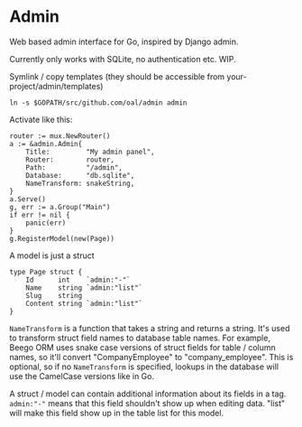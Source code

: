 Admin
=====

Web based admin interface for Go, inspired by Django admin.

Currently only works with SQLite, no authentication etc. WIP.


Symlink / copy templates (they should be accessible from your-project/admin/templates)

	ln -s $GOPATH/src/github.com/oal/admin admin


Activate like this:

	router := mux.NewRouter()
	a := &admin.Admin{
		Title:         "My admin panel",
		Router:        router,
		Path:          "/admin",
		Database:      "db.sqlite",
		NameTransform: snakeString,
	}
	a.Serve()
	g, err := a.Group("Main")
	if err != nil {
		panic(err)
	}
	g.RegisterModel(new(Page))


A model is just a struct

	type Page struct {
		Id      int    `admin:"-"`
		Name    string `admin:"list"`
		Slug    string
		Content string `admin:"list"`
	}


`NameTransform` is a function that takes a string and returns a string. It's used to transform struct field names to database table names. For example, Beego ORM uses snake case versions of struct fields for table / column names, so it'll convert "CompanyEmployee" to "company_employee". This is optional, so if no `NameTransform` is specified, lookups in the database will use the CamelCase versions like in Go.

A struct / model can contain additional information about its fields in a tag. `admin:"-"` means that this field shouldn't show up when editing data. "list" will make this field show up in the table list for this model.